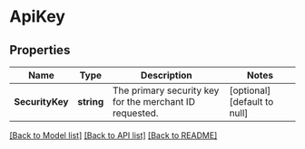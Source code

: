 # ApiKey

## Properties
Name | Type | Description | Notes
------------ | ------------- | ------------- | -------------
**SecurityKey** | **string** | The primary security key for the merchant ID requested. | [optional] [default to null]

[[Back to Model list]](../README.md#documentation-for-models) [[Back to API list]](../README.md#documentation-for-api-endpoints) [[Back to README]](../README.md)


